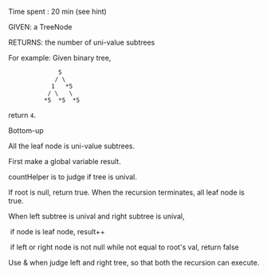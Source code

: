 Time spent : 20 min (see hint)

GIVEN: a TreeNode

RETURNS: the number of uni-value subtrees

For example:
Given binary tree,

```
              5
             / \
            1   *5
           / \   \
          *5  *5  *5
```

return `4`.

Bottom-up

All the leaf node is uni-value subtrees.

First make a global variable result.

countHelper is to judge if tree is unival.

If root is null, return true. When the recursion terminates, all leaf node is true.

When left subtree is unival and right subtree is unival,

​	if node is leaf node, result++

​	if left or right node is not null while not equal to root's val, return false

Use & when judge left and right tree, so that both the recursion can execute.